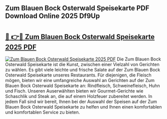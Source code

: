 ## Zum Blauen Bock Osterwald Speisekarte PDF Download Online 2025 Df9Up

# <h2><a href="http://gc8er9h.nevu.top/?p=Zum+Blauen+Bock+Osterwald+Speisekarte">🔗 👉🔴 Zum Blauen Bock Osterwald Speisekarte 2025 PDF</a></h2>

[![Zum Blauen Bock Osterwald Speisekarte 2025 PDF](https://i.imgur.com/dBaPXMq.png)](http://gc8er9h.nevu.top/?p=Zum+Blauen+Bock+Osterwald+Speisekarte)
Die Zum Blauen Bock Osterwald Speisekarte ist die Kunst, zwischen einer Vielzahl von Gerichten zu wählen. Es gibt viele leichte und frische Salate auf der Zum Blauen Bock Osterwald Speisekarte unseres Restaurants. Für diejenigen, die Fleisch mögen, bieten wir eine umfangreiche Auswahl an Gerichten auf der Zum Blauen Bock Osterwald Speisekarte an: Rindfleisch, Schweinefleisch, Huhn und Fisch. Unseren Auserwählten bieten wir Gourmet-Gerichte wie Schaschlik und Steak an, die auf einem Holzfeuer zubereitet werden. In jedem Fall sind wir bereit, Ihnen bei der Auswahl der Speisen auf der Zum Blauen Bock Osterwald Speisekarte zu helfen und Ihnen einen komfortablen und komfortablen Service zu bieten.
